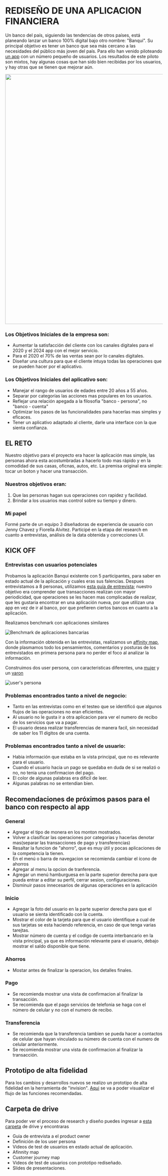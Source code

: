 # REDISEÑO DE UNA APLICACION FINANCIERA
Un banco del país, siguiendo las tendencias de otros países, está planeando lanzar un banco 100% digital bajo otro nombre: "Banqui". Su principal objetivo es tener un banco que sea más cercano a las necesidades del público más joven del país. Para ello han venido piloteando [un app](https://marvelapp.com/1hj56576/screen/60926857) con un número pequeño de usuarios. Los resultados de este piloto son mixtos, hay algunas cosas que han sido bien recibidas por los usuarios, y hay otras que se tienen que mejorar aún.

<p align="center">
<img src="https://i.ibb.co/dWzmSmV/Banqui-Inicio.png" width="800">
</p>

### Los Objetivos Iniciales de la empresa son:
- Aumentar la satisfacción del cliente con los canales digitales para el 2020 y el 2024 app con el mejor servicio.
- Para el 2020 el 70% de las ventas sean por lo canales digitales.
- Diseñar una cultura para que el cliente intuya todas las operaciones que se pueden hacer por el aplicativo.

### Los Objetivos Iniciales del aplicativo son:
- Manejar el rango de usuarios de edades entre 20 años a 55 años.
- Separar por categorías las acciones mas populares en los usuarios.
- Reflejar una relación apegada a la filosofia "banco - persona", no "banco - cuenta"
- Optimizar los pasos de las funcionalidades para hacerlas mas simples y eficaces.
- Tener un aplicativo adaptado al cliente, darle una interface con la que sienta confianza.

## EL RETO
Nuestro objetivo para el proyecto era hacer la aplicación mas simple, las personas ahora esta acostumbradas a hacerlo todo mas rápido y en la comodidad de sus casas, oficnas, autos, etc. La premisa original era simple: tocar un boton y hacer una transacción.

### Nuestros objetivos eran:
1. Que las personas hagan sus operaciones con rapidez y facilidad.
2. Brindar a los usuarios mas control sobre su tiempo y dinero.

### Mi papel
Formé parte de un equipo 3 diseñadoras de experiencia de usuario con Jenny Chavez y Fiorella Alvitez.
Participé en la etapa del research en cuanto a entrevistas, análisis de la data obtenida y correcciones UI.

## KICK OFF

### Entrevistas con usuarios potenciales

Probamos la aplicación Banqui existente con 5 participantes, para saber en estado actual de la aplicación y cuales eras sus falencias. Despues entrevistamos a 8 personas, utilizamos [esta guía de entrevista](https://docs.google.com/document/d/1OmjpdxVTyTIAluoZLuodgpXPq4UolTCOOb1Iwq7s2Xw/edit?usp=sharing); nuestro objetivo era comprender que transacciones realizan con mayor periodicidad, que operaciones se les hacen mas complicadas de realizar, que les gustaria encontrar en una aplicación nueva, por que utilizan una app en vez de ir al banco, por que prefieren ciertos bancos en cuanto a la aplicación.

Realizamos benchmark con aplicaciones similares 

![Benchmark de aplicaciones bancarias](https://i.ibb.co/qRx03hj/benchmark.png)


Con la información obtenida en las entrevistas, realizamos un [affinity map](https://miro.com/app/board/o9J_kwth0Do=/), donde plasmamos todo los pensamientos, comentarios y posturas de los entrevistados en primera persona para no perder el foco al analizar la información.

Construimos dos user persona, con caracteristicas diferentes, una [mujer](https://i.ibb.co/4R8p82r/user-persona1.png) y un [varon](https://i.ibb.co/M8Y8SNq/user-persona2.png)

![user's persona](https://i.ibb.co/Dk8LtPQ/personas.png)



### Problemas encontrados tanto a nivel de negocio:

- Tanto en las entrevistas como en el testeo que se identificó que algunos flujos de las operaciones no eran eficientes. 
- Al usuario no le gusta ir a otra aplicacion para ver el numero de recibo de los servicios que va a pagar.
- El usuario desea realizar transferencias de manera facil, sin necesidad de saber los 11 digitos de una cuenta.

### Problemas encontrados tanto a nivel de usuario:

- Habia información que estaba en la vista principal, que no es relevante para el usuario.
- Cuando el usuario hacia un pago se quedaba en duda de si se realizó o no, no tenia una confirmacion del pago.
- El color de algunas palabras era dificil de leer.
- Algunas palabras no se entendian bien.

## Recomendaciones de próximos pasos para el banco con respecto al app

### General

- Agregar el tipo de monera en los monton mostrados.
- Volver a clasificar las operaciones por categorias y hacerlas denotar mas(separar las transacciones de pago y transferencias)
- Resaltar la funcion de "ahorro", que es muy útil y pocas aplicaciones de la competencia la tienen.
- En el menú o barra de navegacion se recomienda cambiar el ícono de ahorros
- Agregar al menu la opcion de tranferencia.
- Agregar un menú hamburguesa en la parte superior derecha para que pueda entrar a editar su perfil, cerrar sesion, configuraciones.
- Disminuir pasos innecesarios de algunas operaciones en la aplicación

### Inicio

- Agregar la foto del usuario en la parte superior derecha para que el usuario se sienta identificado con la cuenta.
- Mostrar el color de la tarjeta para que el usuario identifique a cual de sus tarjetas se esta haciendo referencia, en caso de que tenga varias tarejtas.
- Mostrar número de cuenta y el codigo de cuenta interbancario en la vista principal, ya que es información relevante para el usuario, debajo mostrar el saldo disponible que tiene.

### Ahorros

- Mostar antes de finalizar la operacion, los detalles finales.

### Pago

- Se recomienda mostrar una vista de confirmacion al finalizar la transacción.
- Se recomienda que el pago servicios de telefonia se haga con el número de celular y no con el numero de recibo.

### Transferencia

- Se recomienda que la transferencia tambien se pueda hacer a contactos de celular que hayan vinculado su número de cuenta con el numero de celular anteriormente.
- Se recomienda mostrar una vista de confirmacion al finalizar la transacción.

## Prototipo de alta fidelidad

Para los cambios y desarrollos nuevos se realizo un prototipo de alta fidelidad en la herramienta de "invision".
[Aqui](https://dahlia.invisionapp.com/public/share/ERWTRVGA4#/screens/474152308) se va a poder visualizar el flujo de las funciones recomendadas.

## Carpeta de drive

Para poder ver el proceso de research y diseño puedes ingresar a [esta carpeta](https://drive.google.com/drive/folders/101WzvSmeVsqzmFZGnYo23UDAnjxfpqua?usp=sharing) de drive y encontraras
- Guia de entrevista a el product owner
- Definición de los user persona
- Videos de test de usuarios en estado actual de aplicación.
- Afinnity map 
- Customer journey map
- Videos de test de usuarios con prototipo rediseñado.
- Slides de presentaciones.

